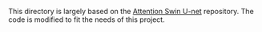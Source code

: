 This directory is largely based on the [Attention Swin U-net](https://github.com/NITR098/AttSwinUNet/tree/main) repository. The code is modified to fit the needs of this project.